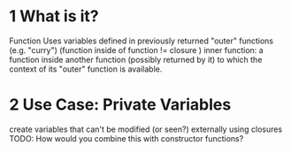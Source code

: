 # 1 What is it?

Function
Uses variables defined in previously returned "outer" functions (e.g. "curry")
(function inside of function != closure )
inner function: a function inside another function (possibly returned by it) to which the context of its "outer" function is available.

# 2 Use Case: Private Variables
create variables that can't be modified (or seen?) externally using closures
TODO: How would you combine this with constructor functions?